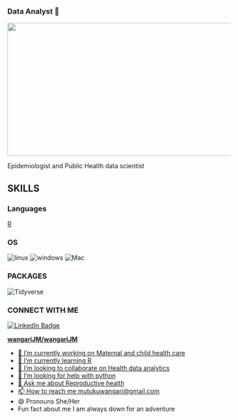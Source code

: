 ### Data Analyst  👋

<div align="center">
  <img src="https://media.giphy.com/media/7efZ7nK1aqpkLOuLf9/giphy.gif?cid=ecf05e47gmkywbrojb65ebhzt78uzomt51nyk4m6lo0zd0o9&ep=v1_gifs_search&rid=giphy.gif&ct=g" width="600" height="300"/>
</div>
 
 Epidemiologist and Public Health data scientist

## SKILLS
### Languages
 [R](https://img.shields.io/badge/R-276DC3?style=for-the-badge&logo=r&logoColor=Blue)
 
### OS 
![linux](https://img.shields.io/badge/Linux-FCC624?style=for-the-badge&logo=linux&logoColor=black)
![windows](https://img.shields.io/badge/Windows-0078D6?style=for-the-badge&logo=windows&logoColor=white)
 ![Mac](https://img.shields.io/badge/mac%20os-000000?style=for-the-badge&logo=apple&logoColor=white)

### PACKAGES
![Tidyverse](https://img.shields.io/badge/Tidyverse-5B9BD5?style=for-the-badge&logo=tidyverse&logoColor=white)


### CONNECT WITH ME
<div id="badges">
  <a href=https://www.linkedin.com/in/Wangari-Mutuku/)>
    <img src="https://img.shields.io/badge/LinkedIn-blue?style=for-the-badge&logo=linkedin&logoColor=white" alt="LinkedIn Badge"/>


**wangariJM/wangariJM**

* 🔭 I’m currently working on Maternal and child health care
* 🌱 I’m currently learning R
* 👯 I’m looking to collaborate on Health data analytics
* 🤔 I’m looking for help with python
* 💬 Ask me about Reproductive health
* 📫 How to reach me mutukuwangari@gmail.com
* 😄 Pronouns She/Her
* Fun fact about me I am always down for an adventure

